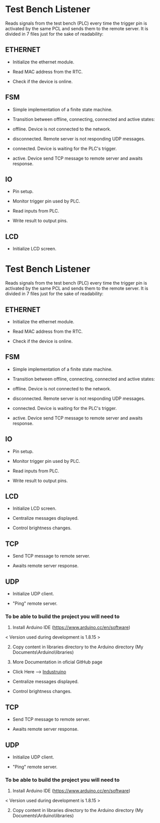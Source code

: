 
# Test Bench Listener

  

Reads signals from the test bench (PLC) every time the trigger pin is activated by the same
PCL and sends them to the remote server.
It is divided in 7 files just for the sake of readability:

## ETHERNET

- Initialize the ethernet module.

- Read MAC address from the RTC.

- Check if the device is online.

  

## FSM

- Simple implementation of a finite state machine.

- Transition between offline, connecting, connected and active states:

* offline. Device is not connected to the network.

* disconnected. Remote server is not responding UDP messages.

* connected. Device is waiting for the PLC's trigger.

* active. Device send TCP message to remote server and awaits response.

  

## IO

- Pin setup.

- Monitor trigger pin used by PLC.

- Read inputs from PLC.

- Write result to output pins.

  

## LCD

- Initialize LCD screen.
# Test Bench Listener

  

Reads signals from the test bench (PLC) every time the trigger pin is activated by the same
PCL and sends them to the remote server.
It is divided in 7 files just for the sake of readability:

## ETHERNET

- Initialize the ethernet module.

- Read MAC address from the RTC.

- Check if the device is online.

  

## FSM

- Simple implementation of a finite state machine.

- Transition between offline, connecting, connected and active states:

* offline. Device is not connected to the network.

* disconnected. Remote server is not responding UDP messages.

* connected. Device is waiting for the PLC's trigger.

* active. Device send TCP message to remote server and awaits response.

  

## IO

- Pin setup.

- Monitor trigger pin used by PLC.

- Read inputs from PLC.

- Write result to output pins.

  

## LCD

- Initialize LCD screen.

- Centralize messages displayed.

- Control brightness changes.

  

## TCP

- Send TCP message to remote server.

- Awaits remote server response.

  

## UDP

- Initialize UDP client.

- "Ping" remote server.

  

###  To be able to build the project you will need to

1. Install Arduino IDE (https://www.arduino.cc/en/software)

< Version used during development is 1.8.15 >

2. Copy content in libraries directory to the Arduino directory (My Documents\Arduino\libraries)

3. More Documentation in oficial GitHub page 
-  Click Here --> [Industruino](https://github.com/Industruino/) 

- Centralize messages displayed.

- Control brightness changes.

  

## TCP

- Send TCP message to remote server.

- Awaits remote server response.

  

## UDP

- Initialize UDP client.

- "Ping" remote server.

  

###  To be able to build the project you will need to

1. Install Arduino IDE (https://www.arduino.cc/en/software)

< Version used during development is 1.8.15 >

2. Copy content in libraries directory to the Arduino directory (My Documents\Arduino\libraries)